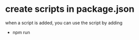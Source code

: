 # create scripts in package.json

when a script is added, you can use the script by adding 
- npm run <script name>
- npm run is compulsory prefix when running scripts expect start
- start is a keyword reserved by npm


# Transpiling:

- JSX => bundler(parcel) will transpile using babel to React,createElement() - JS Object => HTMLElement (understandable JS which browsers understand.)

# React components
    1. Class based component - (Old way of coding) - Uses JS classes to create component
    2. Functional component - (New way of coding) - Uses JS functions to create component

# Component Composition
    - Definition : Function composition is a functional programming concept where you combine multiple functions together, so the output of one becomes the input of another.

    *** Example ****
    const TitleComponent = () => <h1>Namaste react 🚀</h1>

    const HeadingComponent = () => (
        <div id="container">
            <TileComponent/>
            <h2 className="heading">Function composition</h2>
        </div>
    )

# Cross site scripting
- JSX omits cross site scripting attacks